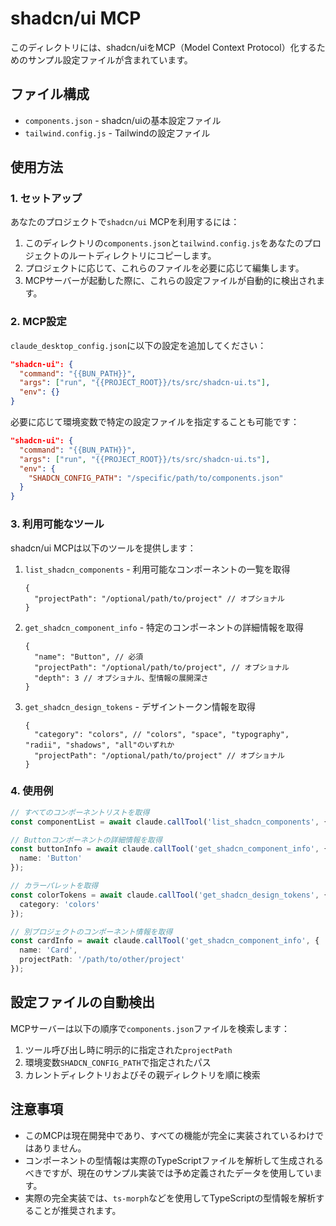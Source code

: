 # shadcn/ui MCP

このディレクトリには、shadcn/uiをMCP（Model Context Protocol）化するためのサンプル設定ファイルが含まれています。

## ファイル構成

- `components.json` - shadcn/uiの基本設定ファイル
- `tailwind.config.js` - Tailwindの設定ファイル

## 使用方法

### 1. セットアップ

あなたのプロジェクトで`shadcn/ui` MCPを利用するには：

1. このディレクトリの`components.json`と`tailwind.config.js`をあなたのプロジェクトのルートディレクトリにコピーします。
2. プロジェクトに応じて、これらのファイルを必要に応じて編集します。
3. MCPサーバーが起動した際に、これらの設定ファイルが自動的に検出されます。

### 2. MCP設定

`claude_desktop_config.json`に以下の設定を追加してください：

```json
"shadcn-ui": {
  "command": "{{BUN_PATH}}",
  "args": ["run", "{{PROJECT_ROOT}}/ts/src/shadcn-ui.ts"],
  "env": {}
}
```

必要に応じて環境変数で特定の設定ファイルを指定することも可能です：

```json
"shadcn-ui": {
  "command": "{{BUN_PATH}}",
  "args": ["run", "{{PROJECT_ROOT}}/ts/src/shadcn-ui.ts"],
  "env": {
    "SHADCN_CONFIG_PATH": "/specific/path/to/components.json"
  }
}
```

### 3. 利用可能なツール

shadcn/ui MCPは以下のツールを提供します：

1. `list_shadcn_components` - 利用可能なコンポーネントの一覧を取得
   ```
   {
     "projectPath": "/optional/path/to/project" // オプショナル
   }
   ```

2. `get_shadcn_component_info` - 特定のコンポーネントの詳細情報を取得
   ```
   {
     "name": "Button", // 必須
     "projectPath": "/optional/path/to/project", // オプショナル
     "depth": 3 // オプショナル、型情報の展開深さ
   }
   ```

3. `get_shadcn_design_tokens` - デザイントークン情報を取得
   ```
   {
     "category": "colors", // "colors", "space", "typography", "radii", "shadows", "all"のいずれか
     "projectPath": "/optional/path/to/project" // オプショナル
   }
   ```

### 4. 使用例

```typescript
// すべてのコンポーネントリストを取得
const componentList = await claude.callTool('list_shadcn_components', {});

// Buttonコンポーネントの詳細情報を取得
const buttonInfo = await claude.callTool('get_shadcn_component_info', {
  name: 'Button'
});

// カラーパレットを取得
const colorTokens = await claude.callTool('get_shadcn_design_tokens', {
  category: 'colors'
});

// 別プロジェクトのコンポーネント情報を取得
const cardInfo = await claude.callTool('get_shadcn_component_info', {
  name: 'Card',
  projectPath: '/path/to/other/project'
});
```

## 設定ファイルの自動検出

MCPサーバーは以下の順序で`components.json`ファイルを検索します：

1. ツール呼び出し時に明示的に指定された`projectPath`
2. 環境変数`SHADCN_CONFIG_PATH`で指定されたパス
3. カレントディレクトリおよびその親ディレクトリを順に検索

## 注意事項

- このMCPは現在開発中であり、すべての機能が完全に実装されているわけではありません。
- コンポーネントの型情報は実際のTypeScriptファイルを解析して生成されるべきですが、現在のサンプル実装では予め定義されたデータを使用しています。
- 実際の完全実装では、`ts-morph`などを使用してTypeScriptの型情報を解析することが推奨されます。
